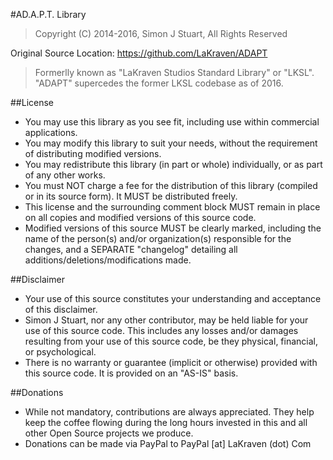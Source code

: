 #AD.A.P.T. Library

> Copyright (C) 2014-2016, Simon J Stuart, All Rights Reserved

Original Source Location: https://github.com/LaKraven/ADAPT

> Formerlly known as "LaKraven Studios Standard Library" or "LKSL". "ADAPT" supercedes the former LKSL codebase as of 2016.

##License
  * You may use this library as you see fit, including use within commercial applications.
  * You may modify this library to suit your needs, without the requirement of distributing modified versions.
  * You may redistribute this library (in part or whole) individually, or as part of any other works.
  * You must NOT charge a fee for the distribution of this library (compiled or in its source form). It MUST be distributed freely.
  * This license and the surrounding comment block MUST remain in place on all copies and modified versions of this source code.
  * Modified versions of this source MUST be clearly marked, including the name of the person(s) and/or organization(s) responsible for the changes, and a SEPARATE "changelog" detailing all additions/deletions/modifications made.

##Disclaimer
  * Your use of this source constitutes your understanding and acceptance of this disclaimer.
  * Simon J Stuart, nor any other contributor, may be held liable for your use of this source code. This includes any losses and/or damages resulting from your use of this source code, be they physical, financial, or psychological.
  * There is no warranty or guarantee (implicit or otherwise) provided with this source code. It is provided on an "AS-IS" basis.

##Donations
  * While not mandatory, contributions are always appreciated. They help keep the coffee flowing during the long hours invested in this and all other Open Source projects we produce.
  * Donations can be made via PayPal to PayPal [at] LaKraven (dot) Com
